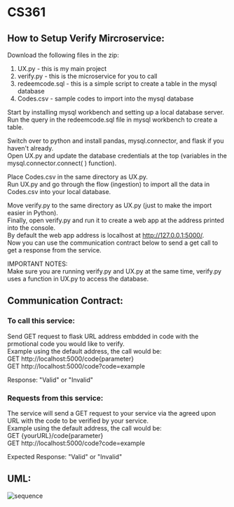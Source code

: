 # CS361

## How to Setup Verify Mircroservice: 
Download the following files in the zip:
  1. UX.py - this is my main project
  2. verify.py - this is the microservice for you to call
  3. redeemcode.sql - this is a simple script to create a table in the mysql database 
  4. Codes.csv - sample codes to import into the mysql database

Start by installing mysql workbench and setting up a local database server.  
Run the query in the redeemcode.sql file in mysql workbench to create a table. 

Switch over to python and install pandas, mysql.connector, and flask if you haven't already.  
Open UX.py and update the database credentials at the top (variables in the mysql.connector.connect( ) function).  

Place Codes.csv in the same directory as UX.py.  
Run UX.py and go through the flow (ingestion) to import all the data in Codes.csv into your local database.

Move verify.py to the same directory as UX.py (just to make the import easier in Python).  
Finally, open verify.py and run it to create a web app at the address printed into the console.  
By default the web app address is localhost at http://127.0.0.1:5000/.    
Now you can use the communication contract below to send a get call to get a response from the service. 

IMPORTANT NOTES:  
Make sure you are running verify.py and UX.py at the same time, verify.py uses a function in UX.py to access the database.  


## Communication Contract:

### To call this service: 
Send GET request to flask URL address embdded in code with the prmotional code you would like to verify.  
Example using the default address, the call would be:  
GET http://localhost:5000/code{parameter}  
GET http://localhost:5000/code?code=example 

Response: "Valid" or "Invalid"

### Requests from this service: 
The service will send a GET request to your service via the agreed upon URL with the code to be verified by your service.  
Example using the default address, the call would be:  
GET {yourURL}/code{parameter}  
GET http://localhost:5000/code?code=example 

Expected Response: "Valid" or "Invalid"

## UML:

![sequence](https://github.com/sfeng1/CS361/assets/114194642/072be415-4465-4399-8ca3-f0f03d29f726)



